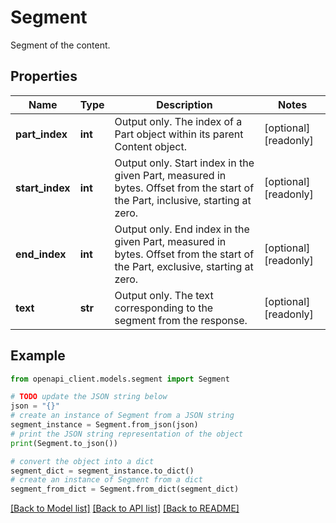 # Segment

Segment of the content.

## Properties

Name | Type | Description | Notes
------------ | ------------- | ------------- | -------------
**part_index** | **int** | Output only. The index of a Part object within its parent Content object. | [optional] [readonly] 
**start_index** | **int** | Output only. Start index in the given Part, measured in bytes. Offset from  the start of the Part, inclusive, starting at zero. | [optional] [readonly] 
**end_index** | **int** | Output only. End index in the given Part, measured in bytes. Offset from  the start of the Part, exclusive, starting at zero. | [optional] [readonly] 
**text** | **str** | Output only. The text corresponding to the segment from the response. | [optional] [readonly] 

## Example

```python
from openapi_client.models.segment import Segment

# TODO update the JSON string below
json = "{}"
# create an instance of Segment from a JSON string
segment_instance = Segment.from_json(json)
# print the JSON string representation of the object
print(Segment.to_json())

# convert the object into a dict
segment_dict = segment_instance.to_dict()
# create an instance of Segment from a dict
segment_from_dict = Segment.from_dict(segment_dict)
```
[[Back to Model list]](../README.md#documentation-for-models) [[Back to API list]](../README.md#documentation-for-api-endpoints) [[Back to README]](../README.md)


